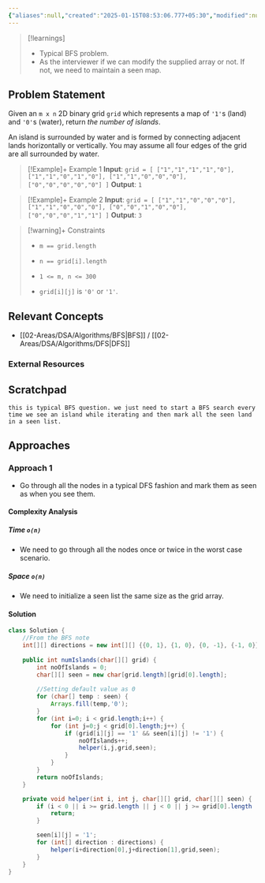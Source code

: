 ```yaml
---
{"aliases":null,"created":"2025-01-15T08:53:06.777+05:30","modified":null,"completed":true,"redo":false,"Perfect":true,"publish":true,"Description":null,"leetcode-index":200,"link":"https://leetcode.com/problems/number-of-islands","difficulty":"Medium","tags":["leetcode/array","leetcode/depth-first-search","leetcode/breadth-first-search","leetcode/union-find","leetcode/matrix","programming/practice"],"date created":"2025-01-15T08:53","date modified":"2025-01-16T08:14","PassFrontmatter":true,"updated":"2025-01-16T08:14:23.923+05:30"}
---
```



> [!learnings]
> - Typical BFS problem.
> - As the interviewer if we can modify the supplied array or not. If not, we need to maintain a seen map.  
## Problem Statement

Given an `m x n` 2D binary grid `grid` which represents a map of `'1'`s (land) and `'0'`s (water), return *the number of islands*.

An island is surrounded by water and is formed by connecting adjacent lands horizontally or vertically. You may assume all four edges of the grid are all surrounded by water.

 

>[!Example]+ Example 1
>**Input**: `grid = [
  ["1","1","1","1","0"],
  ["1","1","0","1","0"],
  ["1","1","0","0","0"],
  ["0","0","0","0","0"]
]`
>**Output**: `1
`

>[!Example]+ Example 2
>**Input**: `grid = [
  ["1","1","0","0","0"],
  ["1","1","0","0","0"],
  ["0","0","1","0","0"],
  ["0","0","0","1","1"]
]`
>**Output**: `3
`

>[!warning]+ Constraints
>- `m == grid.length`
>
>- `n == grid[i].length`
>
>- `1 <= m, n <= 300`
>
>- `grid[i][j]` is `'0'` or `'1'`.

## Relevant Concepts
- [[02-Areas/DSA/Algorithms/BFS\|BFS]] / [[02-Areas/DSA/Algorithms/DFS\|DFS]]
### External Resources

## Scratchpad
```
this is typical BFS question. we just need to start a BFS search every time we see an island while iterating and then mark all the seen land in a seen list. 
```
## Approaches
### Approach 1
- Go through all the nodes in a typical DFS fashion and mark them as seen as when you see them.
#### Complexity Analysis
##### Time `o(n)`
- We need to go through all the nodes once or twice in the worst case scenario.
##### Space `o(n)`
- We need to initialize a seen list the same size as the grid array.
#### Solution
```Java
class Solution {
	//From the BFS note
    int[][] directions = new int[][] {{0, 1}, {1, 0}, {0, -1}, {-1, 0}};
    
    public int numIslands(char[][] grid) {
        int noOfIslands = 0;
        char[][] seen = new char[grid.length][grid[0].length];
        
        //Setting default value as 0
        for (char[] temp : seen) {
            Arrays.fill(temp,'0');
        }
        for (int i=0; i < grid.length;i++) {
            for (int j=0;j < grid[0].length;j++) {
                if (grid[i][j] == '1' && seen[i][j] != '1') {
                    noOfIslands++;
                    helper(i,j,grid,seen);
                }
            }
        }
        return noOfIslands;
    }

    private void helper(int i, int j, char[][] grid, char[][] seen) {
        if (i < 0 || i >= grid.length || j < 0 || j >= grid[0].length || grid[i][j] == '0' || seen[i][j] == '1') {
            return;
        }

        seen[i][j] = '1';
        for (int[] direction : directions) {
            helper(i+direction[0],j+direction[1],grid,seen);
        }
    }
}
```
